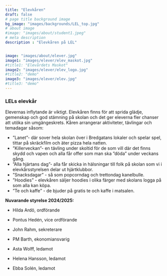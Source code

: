 ```yaml
---
title: "Elevkåren"
draft: false
# page title background image
bg_image: "images/backgrounds/LEL_top.jpg"
# about image
#image: "images/about/student1.jpeg"
# meta description
description : "Elevkåren på LEL"


image: "images/about/elever.jpg"
image1: "images/elever/elev_maskot.jpg"
#title1: "Elevårdets Maskot" 
image2: "images/elever/elev_logo.jpg"
#title2: "demo" 
image3: "images/elever/elev.jpg"
#title3: "demo" 
---
```


### LELs elevkår


Elevernas inflytande är viktigt. Elevkåren finns för att sprida glädje, gemenskap och god stämning på skolan och det ger eleverna fler chanser att utöka sin umgängeskrets. Kåren arrangerar aktiviteter, tävlingar och temadagar såsom:

- ”Lanet”- där sover hela skolan över i Bredgatans lokaler och spelar spel, tittar på skräckfilm och äter pizza hela natten.
- ”Killerveckan”- en tävling under skoltid för de som vill där det finns skydd och vapen och alla får offer som man ska ”döda” under veckans gång. 
- ”Alla hjärtans dag”- alla får skicka in hälsningar till folk på skolan som vi i elevkårsstyrelsen delar ut hjärtklubbor. 
- ”Snacksdagar” - så som popcorndag och trettondag kanelbulle.
- ”Hoodies” - elevkåren säljer hoodies i olika färger med skolans logga på som alla kan köpa. 
- ”Te och kaffe” - de bjuder på gratis te och kaffe i matsalen.


**Nuvarande styrelse 2024/2025:**

* Hilda Ardö, ordförande

* Pontus Hedén, vice ordförande

* John Rahm, sekreterare

* PM Barth, ekonomiansvarig

* Asta Wolff, ledamot

* Helena Hansson, ledamot

* Ebba Solén, ledamot

<br></br>